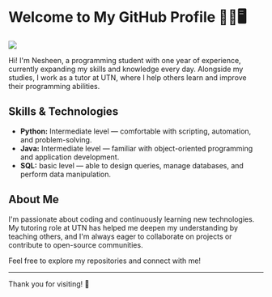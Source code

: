 # Welcome to My GitHub Profile 👋🗿🖥️
![](http://i.imgur.com/Ssfp7.gif)

Hi! I'm Nesheen, a programming student with one year of experience, currently expanding my skills and knowledge every day. Alongside my studies, I work as a tutor at UTN, where I help others learn and improve their programming abilities.

## Skills & Technologies
- **Python:** Intermediate level — comfortable with scripting, automation, and problem-solving.
- **Java:** Intermediate level — familiar with object-oriented programming and application development.
- **SQL:** basic level — able to design queries, manage databases, and perform data manipulation.

## About Me
I'm passionate about coding and continuously learning new technologies. My tutoring role at UTN has helped me deepen my understanding by teaching others, and I'm always eager to collaborate on projects or contribute to open-source communities.

Feel free to explore my repositories and connect with me!

---

Thank you for visiting! 🚀
